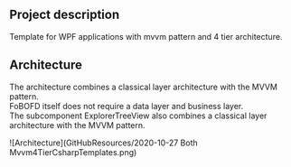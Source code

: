 

## Project description
Template for WPF applications with mvvm pattern and 4 tier architecture. 


## Architecture

The architecture combines a classical layer architecture with the MVVM pattern.  
FoBOFD itself does not require a data layer and business layer.  
The subcomponent ExplorerTreeView also combines a classical layer architecture with the MVVM pattern.  

![Architecture](GitHubResources/2020-10-27 Both Mvvm4TierCsharpTemplates.png)  

